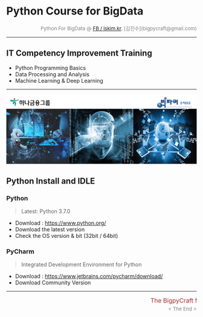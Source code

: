 
# Python Course for BigData

<div align='right'><font size=2 color='gray'>Python For BigData @ <font color='blue'><a href='https://www.facebook.com/jskim.kr'>FB / jskim.kr</a></font>, [김진수](bigpycraft@gmail.com)</font></div>
<hr>

## IT Competency Improvement Training
- Python Programming Basics
- Data Processing and Analysis
- Machine Learning & Deep Learning

<hr>

<img src="./images/img_front_readme.png">

## Python Install and IDLE 

### Python 
>  Latest: Python 3.7.0 
- Download : https://www.python.org/ 
- Download the latest version 
- Check the OS version & bit (32bit / 64bit)


### PyCharm
>  Integrated Development Environment for Python
- Download : https://www.jetbrains.com/pycharm/download/ 
- Download Community Version

<hr>
<marquee><font size=3 color='brown'>The BigpyCraft find the information to design valuable society with Technology & Craft.</font></marquee>
<div align='right'><font size=2 color='gray'> &lt; The End &gt; </font></div>
